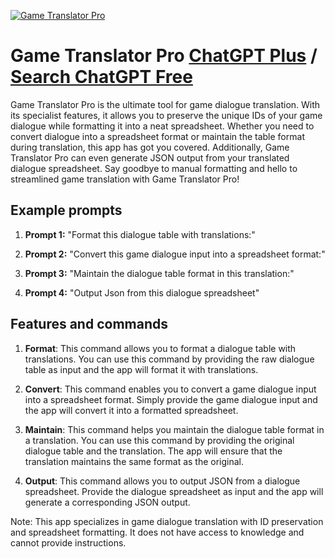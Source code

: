 
[![Game Translator Pro](https://files.oaiusercontent.com/file-XLrJ6pDpr4u9tLsNUMBfzpv6?se=2123-10-20T07%3A32%3A26Z&sp=r&sv=2021-08-06&sr=b&rscc=max-age%3D31536000%2C%20immutable&rscd=attachment%3B%20filename%3Df179dd4b-0a31-456f-a801-82fbb6a79998.png&sig=NjMftcZPXWcH%2B64ggmCGbm1%2BkTcOuBR6zhxkFEmf7jQ%3D)](https://chat.openai.com/g/g-7AcxvBI7L-game-translator-pro)

# Game Translator Pro [ChatGPT Plus](https://chat.openai.com/g/g-7AcxvBI7L-game-translator-pro) / [Search ChatGPT Free](https://gptcall.net/index.html#/?search=Game%20Translator%20Pro)

Game Translator Pro is the ultimate tool for game dialogue translation. With its specialist features, it allows you to preserve the unique IDs of your game dialogue while formatting it into a neat spreadsheet. Whether you need to convert dialogue into a spreadsheet format or maintain the table format during translation, this app has got you covered. Additionally, Game Translator Pro can even generate JSON output from your translated dialogue spreadsheet. Say goodbye to manual formatting and hello to streamlined game translation with Game Translator Pro!

## Example prompts

1. **Prompt 1:** "Format this dialogue table with translations:"

2. **Prompt 2:** "Convert this game dialogue input into a spreadsheet format:"

3. **Prompt 3:** "Maintain the dialogue table format in this translation:"

4. **Prompt 4:** "Output Json from this dialogue spreadsheet"

## Features and commands

1. **Format**: This command allows you to format a dialogue table with translations. You can use this command by providing the raw dialogue table as input and the app will format it with translations.

2. **Convert**: This command enables you to convert a game dialogue input into a spreadsheet format. Simply provide the game dialogue input and the app will convert it into a formatted spreadsheet.

3. **Maintain**: This command helps you maintain the dialogue table format in a translation. You can use this command by providing the original dialogue table and the translation. The app will ensure that the translation maintains the same format as the original.

4. **Output**: This command allows you to output JSON from a dialogue spreadsheet. Provide the dialogue spreadsheet as input and the app will generate a corresponding JSON output.

Note: This app specializes in game dialogue translation with ID preservation and spreadsheet formatting. It does not have access to knowledge and cannot provide instructions.


